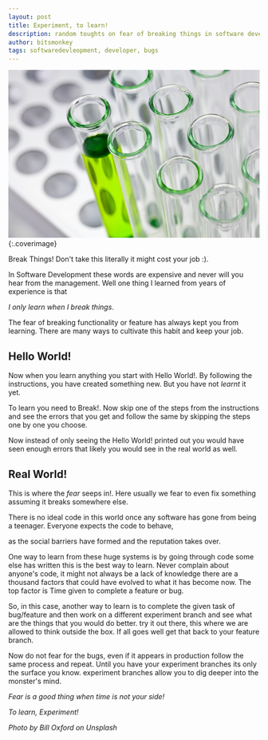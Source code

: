 ```yaml
---
layout: post
title: Experiment, to learn!
description: random toughts on fear of breaking things in software development
author: bitsmonkey
tags: softwaredevleopment, developer, bugs 
---
```

![experiment](/img/experiment-to-learn.jpg){:.coverimage}

 

Break Things! Don't take this literally it might cost your job :).

In Software Development these words are expensive and never will you hear from the management. Well one thing I learned from years of experience is that 

_I only learn when I break things_.

The fear of breaking functionality or feature has always kept you from learning. There are many ways to cultivate this habit and keep your job.

## Hello World!

Now when you learn anything you start with Hello World!. By following the instructions, you have created something new. But you have not _learnt_ it yet.

To learn you need to Break!. Now skip one of the steps from the instructions and see the errors that you get and follow the same by skipping the steps one by one you choose.

Now instead of only seeing the Hello World! printed out you would have seen enough errors that likely you would see in the real world as well.

## Real World!

This is where the _fear_ seeps in!. Here usually we fear to even fix something assuming it breaks somewhere else.

There is no ideal code in this world once any software has gone from being a teenager. Everyone expects the code to behave,

as the social barriers have formed and the reputation takes over.

One way to learn from these huge systems is by going through code some else has written this is the best way to learn. Never complain about anyone's code, it might not always be a lack of knowledge there are a thousand factors that could have evolved to what it has become now. The top factor is Time given to complete a feature or bug.

So, in this case, another way to learn is to complete the given task of bug/feature and then work on a different experiment branch and see what are the things that you would do better. try it out there, this where we are allowed to think outside the box. If all goes well get that back to your feature branch.

Now do not fear for the bugs, even if it appears in production follow the same process and repeat. Until you have your experiment branches its only the surface you know. experiment branches allow you to dig deeper into the monster's mind.

_Fear is a good thing when time is not your side!_

_To learn, Experiment!_

*Photo by Bill Oxford on Unsplash*
